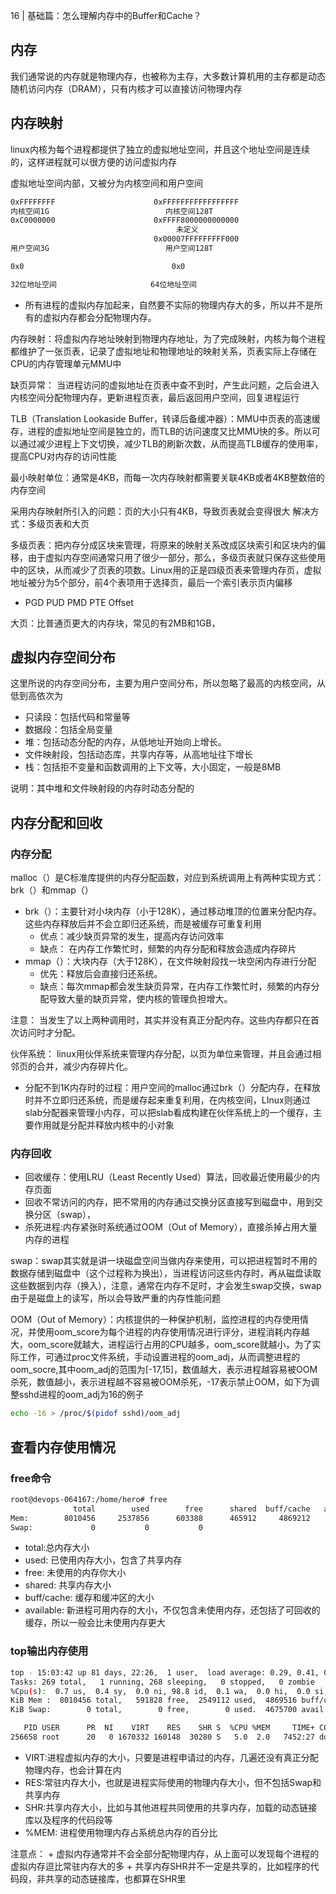 16 | 基础篇：怎么理解内存中的Buffer和Cache？

## 内存

我们通常说的内存就是物理内存，也被称为主存，大多数计算机用的主存都是动态随机访问内存（DRAM），只有内核才可以直接访问物理内存

## 内存映射
linux内核为每个进程都提供了独立的虚拟地址空间，并且这个地址空间是连续的，这样进程就可以很方便的访问虚拟内存

虚拟地址空间内部，又被分为内核空间和用户空间

```sh
0xFFFFFFFF						0xFFFFFFFFFFFFFFFFF				
内核空间1G			 				内核空间128T
0xC0000000						0xFFFF8000000000000
									 未定义
								0x00007FFFFFFFFF000
用户空间3G							用户空间128T

0x0 								0x0

32位地址空间						64位地址空间
```

+ 所有进程的虚拟内存加起来，自然要不实际的物理内存大的多，所以并不是所有的虚拟内存都会分配物理内存。

内存映射：将虚拟内存地址映射到物理内存地址，为了完成映射，内核为每个进程都维护了一张页表，记录了虚拟地址和物理地址的映射关系，页表实际上存储在CPU的内存管理单元MMU中

缺页异常： 当进程访问的虚拟地址在页表中查不到时，产生此问题，之后会进入内核空间分配物理内存，更新进程页表，最后返回用户空间，回复进程运行

TLB（Translation Lookaside Buffer，转译后备缓冲器）：MMU中页表的高速缓存，进程的虚拟地址空间是独立的，而TLB的访问速度又比MMU快的多。所以可以通过减少进程上下文切换，减少TLB的刷新次数，从而提高TLB缓存的使用率，提高CPU对内存的访问性能

最小映射单位：通常是4KB，而每一次内存映射都需要关联4KB或者4KB整数倍的内存空间


采用内存映射所引入的问题：页的大小只有4KB，导致页表就会变得很大
解决方式：多级页表和大页

多级页表：把内存分成区块来管理，将原来的映射关系改成区块索引和区块内的偏移，由于虚拟内存空间通常只用了很少一部分，那么，多级页表就只保存这些使用中的区块，从而减少了页表的项数。Linux用的正是四级页表来管理内存页，虚拟地址被分为5个部分，前4个表项用于选择页，最后一个索引表示页内偏移 
+ PGD	PUD	PMD	PTE	Offset

大页：比普通页更大的内存块，常见的有2MB和1GB，

## 虚拟内存空间分布

这里所说的内存空间分布，主要为用户空间分布，所以忽略了最高的内核空间，从低到高依次为
+ 只读段：包括代码和常量等
+ 数据段：包括全局变量
+ 堆：包括动态分配的内存，从低地址开始向上增长。
+ 文件映射段，包括动态库，共享内存等，从高地址往下增长
+ 栈：包括拒不变量和函数调用的上下文等，大小固定，一般是8MB

说明：其中堆和文件映射段的内存时动态分配的

## 内存分配和回收

### 内存分配

malloc（）是C标准库提供的内存分配函数，对应到系统调用上有两种实现方式：brk（）和mmap（）

+ brk（）：主要针对小块内存（小于128K），通过移动堆顶的位置来分配内存。这些内存释放后并不会立即归还系统，而是被缓存可重复利用
	+ 优点：减少缺页异常的发生，提高内存访问效率
	+ 缺点： 在内存工作繁忙时，频繁的内存分配和释放会造成内存碎片
+ mmap（）：大块内存（大于128K），在文件映射段找一块空闲内存进行分配
	+ 优先：释放后会直接归还系统。
	+ 缺点：每次mmap都会发生缺页异常，在内存工作繁忙时，频繁的内存分配导致大量的缺页异常，使内核的管理负担增大。

注意： 当发生了以上两种调用时，其实并没有真正分配内存。这些内存都只在首次访问时才分配。

伙伴系统： linux用伙伴系统来管理内存分配，以页为单位来管理，并且会通过相邻页的合并，减少内存碎片化。

+ 分配不到1K内存时的过程：用户空间的malloc通过brk（）分配内存，在释放时并不立即归还系统，而是缓存起来重复利用，在内核空间，LInux则通过slab分配器来管理小内存，可以把slab看成构建在伙伴系统上的一个缓存，主要作用就是分配并释放内核中的小对象

### 内存回收

+ 回收缓存：使用LRU（Least Recently Used）算法，回收最近使用最少的内存页面
+ 回收不常访问的内存，把不常用的内存通过交换分区直接写到磁盘中，用到交换分区（swap），
+ 杀死进程:内存紧张时系统通过OOM（Out of Memory），直接杀掉占用大量内存的进程


swap：swap其实就是讲一块磁盘空间当做内存来使用，可以把进程暂时不用的数据存储到磁盘中（这个过程称为换出），当进程访问这些内存时，再从磁盘读取这些数据到内存（换入），注意，通常在内存不足时，才会发生swap交换，swap由于是磁盘上的读写，所以会导致严重的内存性能问题

OOM（Out of Memory）：内核提供的一种保护机制，监控进程的内存使用情况，并使用oom_score为每个进程的内存使用情况进行评分，进程消耗内存越大，oom_score就越大，进程运行占用的CPU越多，oom_score就越小，为了实际工作，可通过proc文件系统，手动设置进程的oom_adj，从而调整进程的oom_socre,其中oom_adj的范围为[-17,15]，数值越大，表示进程越容易被OOM杀死，数值越小，表示进程越不容易被OOM杀死，-17表示禁止OOM，如下为调整sshd进程的oom_adj为16的例子

```sh
echo -16 > /proc/$(pidof sshd)/oom_adj
```

## 查看内存使用情况

### free命令

```sh
root@devops-064167:/home/hero# free
              total        used        free      shared  buff/cache   available
Mem:        8010456     2537856      603388      465912     4869212     4686948
Swap:             0           0           0
```
+ total:总内存大小
+ used: 已使用内存大小，包含了共享内存
+ free: 未使用的内存你大小
+ shared: 共享内存大小
+ buff/cache: 缓存和缓冲区的大小
+ available: 新进程可用内存的大小，不仅包含未使用内存，还包括了可回收的缓存，所以一般会比未使用内存更大

### top输出内存使用

```sh
top - 15:03:42 up 81 days, 22:26,  1 user,  load average: 0.29, 0.41, 0.33
Tasks: 269 total,   1 running, 268 sleeping,   0 stopped,   0 zombie
%Cpu(s):  0.7 us,  0.4 sy,  0.0 ni, 98.8 id,  0.1 wa,  0.0 hi,  0.0 si,  0.0 st
KiB Mem :  8010456 total,   591828 free,  2549112 used,  4869516 buff/cache
KiB Swap:        0 total,        0 free,        0 used.  4675700 avail Mem

   PID USER      PR  NI    VIRT    RES    SHR S  %CPU %MEM     TIME+ COMMAND
256658 root      20   0 1670332 160148  30280 S   5.0  2.0   7452:27 docke
```
+ VIRT:进程虚拟内存的大小，只要是进程申请过的内存，几遍还没有真正分配物理内存，也会计算在内
+ RES:常驻内存大小，也就是进程实际使用的物理内存大小，但不包括Swap和共享内存
+ SHR:共享内存大小，比如与其他进程共同使用的共享内存，加载的动态链接库以及程序的代码段等
+ %MEM: 进程使用物理内存占系统总内存的百分比

注意点：
	+ 虚拟内存通常并不会全部分配物理内存，从上面可以发现每个进程的虚拟内存逗比常驻内存大的多
	+ 共享内存SHR并不一定是共享的，比如程序的代码段，非共享的动态链接库，也都算在SHR里







